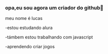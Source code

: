 ### opa,eu sou agora um criador do github🖕

meu nome é lucas

-estou estudando alura

-támbem estou trabalhando com javascript

-aprendendo criar jogos 














